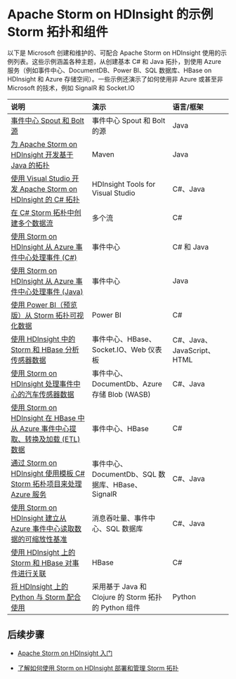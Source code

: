 <properties
 pageTitle="HDInsight 上的示例 Apache Storm 拓扑 | Windows Azure"
 description="使用 Apache Storm on HDInsight 创建和测试的示例 Storm 拓扑列表，包括基本 C# 和 Java 拓扑，以及事件中心的用法。"
 services="hdinsight"
 documentationCenter=""
 authors="Blackmist"
 manager="paulettm"
 editor="cgronlun"
	tags="azure-portal"/>

<tags
	ms.service="hdinsight"
	ms.date="09/23/2015"
	wacn.date="11/27/2015"/>

# Apache Storm on HDInsight 的示例 Storm 拓扑和组件

以下是 Microsoft 创建和维护的、可配合 Apache Storm on HDInsight 使用的示例列表。这些示例涵盖各种主题，从创建基本 C# 和 Java 拓扑，到使用 Azure 服务（例如事件中心、DocumentDB、Power BI、SQL 数据库、HBase on HDInsight 和 Azure 存储空间）。一些示例还演示了如何使用非 Azure 或甚至非 Microsoft 的技术，例如 SignalR 和 Socket.IO

| 说明 | 演示 | 语言/框架 |
|:--------------------------------------------------------------------------------------------------------|:-----------------------------------------------------|:---------------------------|
| [事件中心 Spout 和 Bolt 源](https://github.com/apache/storm/tree/master/external/storm-eventhubs) | 事件中心 Spout 和 Bolt 的源 | Java |
| [为 Apache Storm on HDInsight 开发基于 Java 的拓扑][5797064f] | Maven | Java |
| [使用 Visual Studio 开发 Apache Storm on HDInsight 的 C# 拓扑][16fce2d1] | HDInsight Tools for Visual Studio | C#、Java |
| [在 C# Storm 拓朴中创建多个数据流][ec5a4064] | 多个流 | C# |
| [使用 Storm on HDInsight 从 Azure 事件中心处理事件 (C#)][844d1d81] | 事件中心 | C# 和 Java |
| [使用 Storm on HDInsight 从 Azure 事件中心处理事件 (Java)](/documentation/articles/hdinsight-storm-develop-java-event-hub-topology) | 事件中心 | Java |
| [使用 Power BI（预览版）从 Storm 拓扑可视化数据][94d15238] | Power BI | C# |
| [使用 HDInsight 中的 Storm 和 HBase 分析传感器数据][ab894747] | 事件中心、HBase、Socket.IO、Web 仪表板 | C#、Java、JavaScript、HTML |
| [使用 Storm on HDInsight 处理事件中心的汽车传感器数据][246ee964] | 事件中心、DocumentDb、Azure 存储 Blob (WASB) | C#、Java |
| [使用 Storm on HDInsight 在 HBase 中从 Azure 事件中心提取、转换及加载 (ETL) 数据][b4b68194] | 事件中心、HBase | C# |
| [通过 Storm on HDInsight 使用模板 C# Storm 拓朴项目来处理 Azure 服务][ce0c02a2] | 事件中心、DocumentDb、SQL 数据库、HBase、SignalR | C#、Java |
| [使用 Storm on HDInsight 建立从 Azure 事件中心读取数据的可缩放性基准][d6c540e3] | 消息吞吐量、事件中心、SQL 数据库 | C#、Java |
| [使用 HDInsight 上的 Storm 和 HBase 对事件进行关联](/documentation/articles/hdinsight-storm-correlation-topology) | HBase | C# |
| [将 HDInsight 上的 Python 与 Storm 配合使用](/documentation/articles/hdinsight-storm-develop-python-topology) | 采用基于 Java 和 Clojure 的 Storm 拓扑的 Python 组件 | Python |

## 后续步骤

* [Apache Storm on HDInsight 入门][2b8c3488]

* [了解如何使用 Storm on HDInsight 部署和管理 Storm 拓扑][6eb0d3b8]

  [2b8c3488]: /documentation/articles/hdinsight-storm-getting-started "了解如何创建 Storm on HDInsight 群集，以及如何使用 Storm 仪表板来部署示例拓扑。"
  [6eb0d3b8]: /documentation/articles/hdinsight-storm-deploy-monitor-topology "了解如何使用基于 Web 的 Storm 仪表板和 Storm UI 或 HDInsight Tools for Visual Studio 来部署和管理拓扑。"
  [16fce2d1]: /documentation/articles/hdinsight-storm-develop-csharp-visual-studio-topology "了解如何使用 HDInsight Tools for Visual Studio 创建 C# Storm 拓扑。"
  [5797064f]: /documentation/articles/hdinsight-storm-develop-java-topology "了解如何通过创建一个基本的单词计数拓扑，使用 Maven 以 Java 语言创建 Storm 拓扑。"
  [94d15238]: /documentation/articles/hdinsight-storm-power-bi-topology "演示如何从 C# 拓扑将数据写入 Power BI，然后基于这些数据创建图表和仪表板。"
  [ec5a4064]: https://github.com/Blackmist/csharp-storm-example "演示一个执行单词计数的基本 Storm 拓扑（以 C# 实现）。此外，还演示如何在一个 C# 拓扑中创建多个数据流。"
  [844d1d81]: /documentation/articles/hdinsight-storm-develop-csharp-event-hub-topology "了解如何使用 Storm on HDInsight 从 Azure 事件中心读取和写入数据。"
  [ab894747]: /documentation/articles/hdinsight-storm-sensor-data-analysis "了解如何使用 Apache Storm on HDInsight 处理来自 Azure 事件中心的传感器数据，使用 D3.js 可视化这些数据，然后（可选）将数据存储到 HBase。"
  [246ee964]: /documentation/articles/hdinsight-storm-iot-eventhub-documentdb "了解如何使用 Storm 拓扑从 Azure 事件中心读取消息，从 DocumentDB 读取数据参考文档，并将数据保存到 Azure 存储空间。"
  [d6c540e3]: https://github.com/hdinsight/hdinsight-storm-examples/blob/master/EventCountExample "用于演示使用 Apache Storm on HDInsight 从 Azure 事件中心读取数据以及将数据存储到 SQL 数据库时的吞吐量的多个拓扑。"
  [b4b68194]: https://github.com/hdinsight/hdinsight-storm-examples/blob/master/RealTimeETLExample "了解如何从 Azure 事件中心读取数据，聚合并转换数据，然后将数据存储到 HBase on HDInsight。"
  [ce0c02a2]: https://github.com/hdinsight/hdinsight-storm-examples/tree/master/templates/HDInsightStormExamples "此项目包含用来与各种 Azure 服务（例如事件中心、DocumentDB 和 SQL 数据库）进行交互的 spout、bolt 和拓扑的模板。"
 

<!---HONumber=82-->
